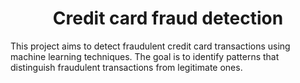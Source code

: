 <h1 align="center">Credit card fraud detection</h1>



This project aims to detect fraudulent credit card transactions using machine learning techniques. The goal is to identify patterns that distinguish fraudulent transactions from legitimate ones.
